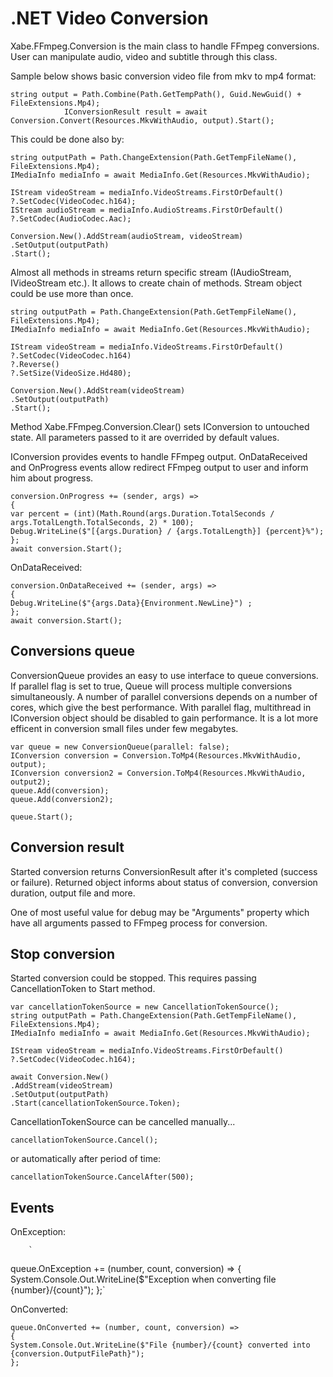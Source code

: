 .NET Video Conversion
=====================

Xabe.FFmpeg.Conversion is the main class to handle FFmpeg conversions. User can manipulate audio, video and subtitle through this class.

Sample below shows basic conversion video file from mkv to mp4 format:

    string output = Path.Combine(Path.GetTempPath(), Guid.NewGuid() + FileExtensions.Mp4);
                IConversionResult result = await Conversion.Convert(Resources.MkvWithAudio, output).Start();

This could be done also by:

    string outputPath = Path.ChangeExtension(Path.GetTempFileName(), FileExtensions.Mp4);
    IMediaInfo mediaInfo = await MediaInfo.Get(Resources.MkvWithAudio);
    
    IStream videoStream = mediaInfo.VideoStreams.FirstOrDefault()
    ?.SetCodec(VideoCodec.h164);
    IStream audioStream = mediaInfo.AudioStreams.FirstOrDefault()
    ?.SetCodec(AudioCodec.Aac);
    
    Conversion.New().AddStream(audioStream, videoStream)
    .SetOutput(outputPath)
    .Start();

Almost all methods in streams return specific stream (IAudioStream, IVideoStream etc.). It allows to create chain of methods. Stream object could be use more than once.

    string outputPath = Path.ChangeExtension(Path.GetTempFileName(), FileExtensions.Mp4);
    IMediaInfo mediaInfo = await MediaInfo.Get(Resources.MkvWithAudio);
    
    IStream videoStream = mediaInfo.VideoStreams.FirstOrDefault()
    ?.SetCodec(VideoCodec.h164)
    ?.Reverse()
    ?.SetSize(VideoSize.Hd480);
    
    Conversion.New().AddStream(videoStream)
    .SetOutput(outputPath)
    .Start();

Method Xabe.FFmpeg.Conversion.Clear() sets IConversion to untouched state. All parameters passed to it are overrided by default values.

IConversion provides events to handle FFmpeg output. OnDataReceived and OnProgress events allow redirect FFmpeg output to user and inform him about progress.

    conversion.OnProgress += (sender, args) =>
    {
    var percent = (int)(Math.Round(args.Duration.TotalSeconds / args.TotalLength.TotalSeconds, 2) * 100);
    Debug.WriteLine($"[{args.Duration} / {args.TotalLength}] {percent}%");
    };
    await conversion.Start();

OnDataReceived:

    conversion.OnDataReceived += (sender, args) =>
    {
    Debug.WriteLine($"{args.Data}{Environment.NewLine}") ;
    };
    await conversion.Start();

## Conversions queue


ConversionQueue provides an easy to use interface to queue conversions. If parallel flag is set to true, Queue will process multiple conversions simultaneously. A number of parallel conversions depends on a number of cores, which give the best performance. With parallel flag, multithread in IConversion object should be disabled to gain performance. It is a lot more efficent in conversion small files under few megabytes.

    var queue = new ConversionQueue(parallel: false);
    IConversion conversion = Conversion.ToMp4(Resources.MkvWithAudio, output);
    IConversion conversion2 = Conversion.ToMp4(Resources.MkvWithAudio, output2);
    queue.Add(conversion);
    queue.Add(conversion2);
    
    queue.Start();

## Conversion result

Started conversion returns ConversionResult after it's completed (success or failure). Returned object informs about status of conversion, conversion duration, output file and more.

One of most useful value for debug may be "Arguments" property which have all arguments passed to FFmpeg process for conversion.

## Stop conversion

Started conversion could be stopped. This requires passing CancellationToken to Start method.

    var cancellationTokenSource = new CancellationTokenSource();
    string outputPath = Path.ChangeExtension(Path.GetTempFileName(), FileExtensions.Mp4);
    IMediaInfo mediaInfo = await MediaInfo.Get(Resources.MkvWithAudio);
    
    IStream videoStream = mediaInfo.VideoStreams.FirstOrDefault()
    ?.SetCodec(VideoCodec.h164);
    
    await Conversion.New()
    .AddStream(videoStream)
    .SetOutput(outputPath)
    .Start(cancellationTokenSource.Token);

CancellationTokenSource can be cancelled manually...

    cancellationTokenSource.Cancel();

or automatically after period of time:

    cancellationTokenSource.CancelAfter(500);

## Events

OnException:

        `
queue.OnException += (number, count, conversion) =>
{
System.Console.Out.WriteLine($"Exception when converting file {number}/{count}");
};`

OnConverted:

    queue.OnConverted += (number, count, conversion) =>
    {
    System.Console.Out.WriteLine($"File {number}/{count} converted into {conversion.OutputFilePath}");
    };
